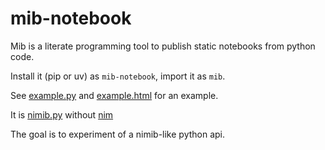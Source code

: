 # mib-notebook

Mib is a literate programming tool to publish static notebooks from python code.

Install it (pip or uv) as `mib-notebook`, import it as `mib`.

See [example.py](example.py) and [example.html](example.html) for an example.

It is [nimib.py] without [nim]

The goal is to experiment of a nimib-like python api.

[nimib.py]: https://github.com/nimib-land/nimib.py
[nim]: https://nim-lang.org/
